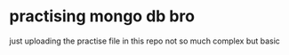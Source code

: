 <h1>practising mongo db bro</h1>
just uploading the practise file in this repo
not so much complex but basic 
